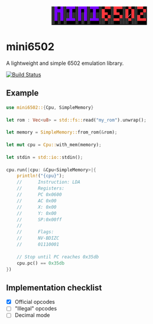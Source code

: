 <p align="center">
  <img src="./resources/mini6502_logo.png"/>
</p>

# mini6502

A lightweight and simple 6502 emulation library.

[![Build Status][actions-badge]][actions-url]

[actions-badge]: https://github.com/ccarral/mini6502/actions/workflows/ci.yml/badge.svg
[actions-url]: https://github.com/ccarral/mini6502/actions/workflows/ci.yml 

## Example

```rust
use mini6502::{Cpu, SimpleMemory}

let rom : Vec<u8> = std::fs::read("my_rom").unwrap();

let memory = SimpleMemory::from_rom(&rom);

let mut cpu = Cpu::with_mem(memory);

let stdin = std::io::stdin();

cpu.run(|cpu: &Cpu<SimpleMemory>|{
    println!("{cpu}");
    //      Instruction: LDA
    //      Registers:
    //      PC 0x0600
    //      AC 0x00
    //      X: 0x00
    //      Y: 0x00
    //      SP:0x00ff
    //
    //      Flags:
    //      NV-BDIZC
    //      01110001

    // Stop until PC reaches 0x35db
    cpu.pc() == 0x35db
})
```
## Implementation checklist

- [x] Official opcodes
- [ ] "Illegal" opcodes
- [ ] Decimal mode
